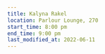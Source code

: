 ```yaml
---
title: Kalyna Rakel
location: Parlour Lounge, 270
start_time: 8:00 pm
end_time: 9:00 pm
last_modified_at: 2022-06-11
---
```


